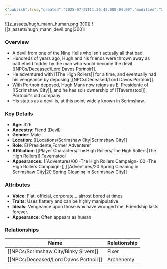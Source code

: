 ```yaml
---
{"publish":true,"created":"2025-07-21T11:30:43.000-04:00","modified":"2025-08-14T15:55:53.000-04:00","published":"2025-08-14T15:55:53.000-04:00","cssclasses":"","Age":"326","Ancestry":["Fiend (Devil)"],"Gender":"Male","Location":["[[Locations/Scrimshaw City]]"],"Role":["El Presidente","Former Adventurer"],"Affiliation":["[[Player Characters/The High Rollers/The High Rollers]]","Tavernstool"],"Appearances":["[[00 -The High Rollers Campaign-]]","[[20 Spring Cleaning in Scrimshaw City]]"]}
---
```



![[z_assets/hugh_mann_human.png|300]] ![[z_assets/hugh_mann_devil.png|300]]

### Overview
- A devil from one of the Nine Hells who isn't actually all that bad.
- Hundreds of years ago, Hugh and his friends were thrown away as battlefield fodder by the man who would become the devil [[NPCs/Deceased/Lord Davos Portnoir]].
- He adventured with [[The High Rollers]] for a time, and eventually had his vengeance by deposing [[NPCs/Deceased/Lord Davos Portnoir]].
- With Portnoir deposed, Hugh Mann now reigns as El Presidente of [[Scrimshaw City]], and he has sole ownership of [[Tavernstool]], Portnoir's old company.
- His status as a devil is, at this point, widely known in Scrimshaw.

### Key Details
- **Age**: 326
- **Ancestry**: Fiend (Devil)
- **Gender**: Male
- **Location**: [[Locations/Scrimshaw City\|Scrimshaw City]]
- **Role**: El Presidente,Former Adventurer
- **Affiliation:** [[Player Characters/The High Rollers/The High Rollers\|The High Rollers]],Tavernstool
- **Appearances:** [[Adventures/00 -The High Rollers Campaign-\|00 -The High Rollers Campaign-]],[[Adventures/20 Spring Cleaning in Scrimshaw City\|20 Spring Cleaning in Scrimshaw City]]

### Attributes
- **Voice**: Flat, official, corporate... almost bored at times
- **Traits**: Uses flattery and can be highly manipulative
- **Ideals:** Vengeance upon those who have wronged me. Friendship lasts forever.
- **Appearance**: Often appears as human

### Relationships

| Name                    | Relationship |
| ----------------------- | ------------ |
| [[NPCs/Scrimshaw City/Binky Slivers]]       | Fixer        |
| [[NPCs/Deceased/Lord Davos Portnoir]] | Archenemy    |
